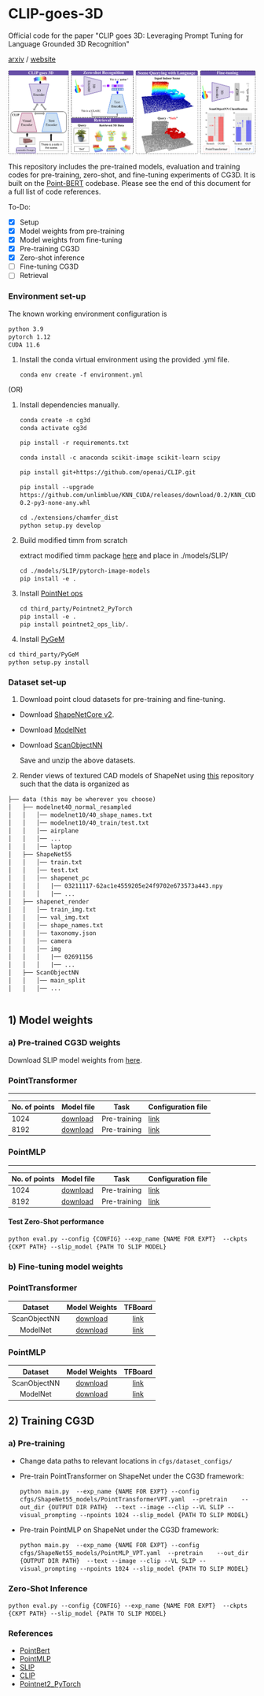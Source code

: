 # CLIP-goes-3D

Official code for the paper "CLIP goes 3D: Leveraging Prompt Tuning for Language Grounded 3D Recognition"

[arxiv](https://arxiv.org/abs/2303.11313) / [website](https://jeya-maria-jose.github.io/cg3d-web/)

![image](docs/teaser.png)

This repository includes the pre-trained models, evaluation and training codes for pre-training, zero-shot, and fine-tuning experiments of CG3D. It is built on the [Point-BERT](https://github.com/lulutang0608/Point-BERT) codebase. Please see the end of this document for a full list of code references.

To-Do:
- [x] Setup
- [x] Model weights from pre-training
- [x] Model weights from fine-tuning
- [x] Pre-training CG3D
- [x] Zero-shot inference
- [ ] Fine-tuning CG3D
- [ ] Retrieval

### Environment set-up

The known working environment configuration is 

```
python 3.9
pytorch 1.12
CUDA 11.6
```

 
1. Install the conda virtual environment using the provided .yml file.
   ```
   conda env create -f environment.yml 
   ```
(OR)

1. Install dependencies manually.

   ```
   conda create -n cg3d
   conda activate cg3d
   ```

   ``` 
   pip install -r requirements.txt

   ```
   ```
   conda install -c anaconda scikit-image scikit-learn scipy
   ```

   ```
   pip install git+https://github.com/openai/CLIP.git
   ```
   
   
   ```
   pip install --upgrade https://github.com/unlimblue/KNN_CUDA/releases/download/0.2/KNN_CUDA-0.2-py3-none-any.whl
   ```
   ```
   cd ./extensions/chamfer_dist
   python setup.py develop
   ```

2. Build modified timm from scratch

   extract modified timm package [here](https://drive.google.com/file/d/10ETHew_P3vGUA2HbvSZ9wxf3EmtoFmQ3/view?usp=share_link) and place in ./models/SLIP/


   ```
   cd ./models/SLIP/pytorch-image-models
   pip install -e .
   ```
3. Install [PointNet ops](https://github.com/erikwijmans/Pointnet2_PyTorch)

   
   ```
   cd third_party/Pointnet2_PyTorch
   pip install -e .
   pip install pointnet2_ops_lib/.
   ```
   
4.  Install [PyGeM](https://mathlab.github.io/PyGeM/)
   
   ```
   cd third_party/PyGeM
   python setup.py install
   ```

### Dataset set-up

1. Download point cloud datasets for pre-training and fine-tuning.

  - Download [ShapeNetCore v2](https://shapenet.org/).
  - Download [ModelNet](https://shapenet.cs.stanford.edu/media/modelnet40_normal_resampled.zip)
  - Download [ScanObjectNN](https://hkust-vgd.github.io/scanobjectnn/)

    Save and unzip the above datasets.
  
 2. Render views of textured CAD models of ShapeNet using [this](https://github.com/nv-tlabs/GET3D/blob/master/render_shapenet_data/README.md) repository such that the data is organized as 

  ```
  ├── data (this may be wherever you choose)
  │   ├── modelnet40_normal_resampled
  │   │   │── modelnet10/40_shape_names.txt
  │   │   │── modelnet10/40_train/test.txt 
  │   │   │── airplane
  │   │   │── ...
  │   │   │── laptop 
  │   ├── ShapeNet55
  │   │   │── train.txt
  │   │   │── test.txt
  │   │   │── shapenet_pc
  │   │   │   |── 03211117-62ac1e4559205e24f9702e673573a443.npy
  │   │   │   |── ...
  │   ├── shapenet_render
  │   │   │── train_img.txt
  │   │   │── val_img.txt
  │   │   │── shape_names.txt
  │   │   │── taxonomy.json
  │   │   │── camera
  │   │   │── img
  │   │   │   |── 02691156
  │   │   │   |── ...
  │   ├── ScanObjectNN
  │   │   │── main_split
  │   │   │── ...
  

  ```  
  
## 1) Model weights

### a) Pre-trained CG3D weights

Download SLIP model weights from [here](https://dl.fbaipublicfiles.com/slip/slip_base_100ep.pt).


### PointTransformer 
-------------------------------------------------
| No. of points | Model file  |Task| Configuration file |
| ----------- | ----------- |----------- | -------------------|
|1024| [download](https://drive.google.com/file/d/14aFau0H5Zn4byH6ahq7_PI7xzBSL18Ao/view?usp=share_link) | Pre-training|[link](cfgs/ShapeNet55_models/PointTransformerVPT.yaml) |
|8192| [download](https://drive.google.com/file/d/1L_BPO45_AQEroLSYXhaUbPNYEB1YBCFV/view?usp=share_link) | Pre-training|[link](cfgs/ShapeNet55_models/PointTransformerVPT.yaml) |


### PointMLP

-------------------------------------------------
| No. of points | Model file  |Task| Configuration file |
| ----------- | ----------- |----------- | -------------------|
|1024| [download](https://drive.google.com/file/d/1V66h1iGbfY-KEYGyMzV_T2QbKYsZa5p9/view?usp=share_link) | Pre-training|[link](cfgs/ShapeNet55_models/PointMLP_VPT.yaml) |
|8192| [download](https://drive.google.com/file/d/1NX0x1FRgnZrZiEdaIRcp_V6Enb6WZolX/view?usp=share_link) | Pre-training|[link](cfgs/ShapeNet55_models/PointMLP_VPT.yaml) |

#### Test Zero-Shot performance

  ```
  python eval.py --config {CONFIG} --exp_name {NAME FOR EXPT}  --ckpts {CKPT PATH} --slip_model {PATH TO SLIP MODEL}
  ```
  
### b) Fine-tuning model weights

### PointTransformer

|    Dataset   |                                     Model Weights                                    |                                          TFBoard                                          |
|:------------:|:------------------------------------------------------------------------------------:|:-----------------------------------------------------------------------------------------:|
| ScanObjectNN | [download](https://drive.google.com/drive/folders/1qCtzrPulUK4gtPm4WGtIY_cNrfzTJSoN?usp=sharing) |             [link](https://tensorboard.dev/experiment/wWu7pF14Sd6dmUzu1Pah7Q/#scalars)            |
|   ModelNet   | [download](https://drive.google.com/drive/folders/16BfhaKWKUVr7e1xVb5llVQr6UkrnBBeF?usp=sharing) | [link](https://tensorboard.dev/experiment/yKmx71h3RwyDd2udvpaMZw/#scalars&_smoothingWeight=0.548) |

### PointMLP

|    Dataset   |                                     Model Weights                                    |                           TFBoard                          |
|:------------:|:------------------------------------------------------------------------------------:|:----------------------------------------------------------:|
| ScanObjectNN | [download](https://drive.google.com/drive/folders/1VWdDafCm3KNkA3V_nOND6E1wweQYCT3X?usp=sharing) | [link](https://tensorboard.dev/experiment/Puw4RvPqS1CrKHVma20f4g/) |
|   ModelNet   | [download](https://drive.google.com/drive/folders/1xgGkt2aOFCCG_qX0SqHoUAwHnvMg6vqF?usp=sharing) | [link](https://tensorboard.dev/experiment/k8q6cMhQSj6tkSVDJ8jkag/) |


## 2) Training CG3D

### a) Pre-training

- Change data paths to relevant locations in ```cfgs/dataset_configs/```

- Pre-train PointTransformer on ShapeNet under the CG3D framework:

    ```
    python main.py  --exp_name {NAME FOR EXPT} --config cfgs/ShapeNet55_models/PointTransformerVPT.yaml  --pretrain    --out_dir {OUTPUT DIR PATH}  --text --image --clip --VL SLIP --visual_prompting --npoints 1024 --slip_model {PATH TO SLIP MODEL}

    ```
    
- Pre-train PointMLP on ShapeNet under the CG3D framework:

   ```
   python main.py  --exp_name {NAME FOR EXPT} --config cfgs/ShapeNet55_models/PointMLP_VPT.yaml  --pretrain    --out_dir {OUTPUT DIR PATH}  --text --image --clip --VL SLIP --visual_prompting --npoints 1024 --slip_model {PATH TO SLIP MODEL}

    ```

### Zero-Shot Inference

  ```
  python eval.py --config {CONFIG} --exp_name {NAME FOR EXPT}  --ckpts {CKPT PATH} --slip_model {PATH TO SLIP MODEL}
  ```

  
  
  
  
### References

 - [PointBert](https://github.com/lulutang0608/Point-BERT)
 - [PointMLP](https://github.com/ma-xu/pointMLP-pytorch)
 - [SLIP](https://github.com/facebookresearch/SLIP)
 - [CLIP](https://github.com/openai/CLIP)
 - [Pointnet2_PyTorch](https://github.com/erikwijmans/Pointnet2_PyTorch)

 



